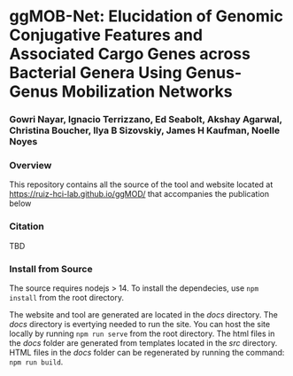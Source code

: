 # ggMOB-Net: Elucidation of Genomic Conjugative Features and Associated Cargo Genes across Bacterial Genera Using Genus-Genus Mobilization Networks
### Gowri Nayar, Ignacio Terrizzano, Ed Seabolt, Akshay Agarwal, Christina Boucher, Ilya B Sizovskiy, James H Kaufman, Noelle Noyes

### Overview
This repository contains all the source of the tool and website located at https://ruiz-hci-lab.github.io/ggMOD/ that accompanies the publication below

### Citation
TBD

### Install from Source
The source requires nodejs > 14. To install the dependecies, use `npm install` from the root directory.

The website and tool are generated are located in the *docs* directory. The *docs* directory is evertying needed to run the site. You can host the site locally by running `npm run serve` from the root directory. The html files in the *docs* folder are generated from templates located in the *src* directory. HTML files in the *docs* folder can be regenerated by running the command: `npm run build`.